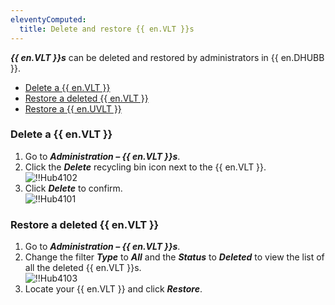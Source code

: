 ```yaml
---
eleventyComputed:
  title: Delete and restore {{ en.VLT }}s
---
```

***{{ en.VLT }}s*** can be deleted and restored by administrators in {{ en.DHUBB }}.  

* [Delete a {{ en.VLT }}](#delete-a-vault) 
* [Restore a deleted {{ en.VLT }}](#restore-a-deleted-vault) 
* [Restore a {{ en.UVLT }}](/kb/hub-business/how-to-articles/restore-user-vault/) 

### Delete a {{ en.VLT }} 

1. Go to ***Administration – {{ en.VLT }}s***. 
1. Click the ***Delete*** recycling bin icon next to the {{ en.VLT }}.  
![!!Hub4102](https://webdevolutions.azureedge.net/docs/en/hub/Hub4102.png) 
1. Click ***Delete*** to confirm.  
![!!Hub4101](https://webdevolutions.azureedge.net/docs/en/hub/Hub4101.png) 

### Restore a deleted {{ en.VLT }} 

1. Go to ***Administration – {{ en.VLT }}s***. 
1. Change the filter ***Type*** to ***All*** and the ***Status*** to ***Deleted*** to view the list of all the deleted {{ en.VLT }}s.  
![!!Hub4103](https://webdevolutions.azureedge.net/docs/en/hub/Hub4103.png) 
1. Locate your {{ en.VLT }} and click ***Restore***. 
